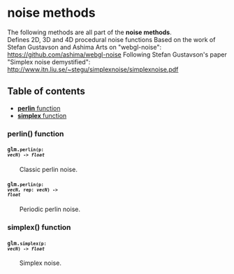 [//]: # (generated using SlashBack 0.2.0)

  
# noise methods  
The following methods are all part of the **noise methods**\.  
Defines 2D, 3D and 4D procedural noise functions Based on the work of Stefan Gustavson and Ashima Arts on "webgl\-noise": https://github.com/ashima/webgl-noise Following Stefan Gustavson's paper "Simplex noise demystified": http://www.itn.liu.se/~stegu/simplexnoise/simplexnoise.pdf  
## Table of contents  
  
* [**perlin** function](#perlin-function)  
* [**simplex** function](#simplex-function)  
  
### perlin\(\) function  
#### <code>glm.<code>**perlin**(**p**: *vecN*) -\> *float*</code></code>  
&emsp;&emsp;Classic perlin noise\.  
  
#### <code>glm.<code>**perlin**(**p**: *vecN*, **rep**: *vecN*) -\> *float*</code></code>  
&emsp;&emsp;Periodic perlin noise\.  
  
### simplex\(\) function  
#### <code>glm.<code>**simplex**(**p**: *vecN*) -\> *float*</code></code>  
&emsp;&emsp;Simplex noise\.  
  
